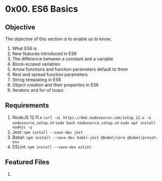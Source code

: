 # 0x00. ES6 Basics

## Objective
The objective of this section is to enable us to know;
1. What ES6 is
2. New features introduced in ES6
3. The difference between a constant and a variable
4. Block-scoped variables
5. Arrow functions and function parameters default to them
6. Rest and spread function parameters
7. String templating in ES6
8. Object creation and their properties in ES6
9. Iterators and for-of loops

## Requirements
1. NodeJS 12.11.x
   `curl -sL https://deb.nodesource.com/setup_12.x -o nodesource_setup.sh`
   `sudo bash nodesource_setup.sh`
   `sudo apt install nodejs -y`
2. Jest: `npm install --save-dev jest`
3. Babel: `npm install --save-dev babel-jest @babel/core @babel/preset-env`
4. ESLint: `npm install --save-dev eslint`

## Featured Files
1. 
